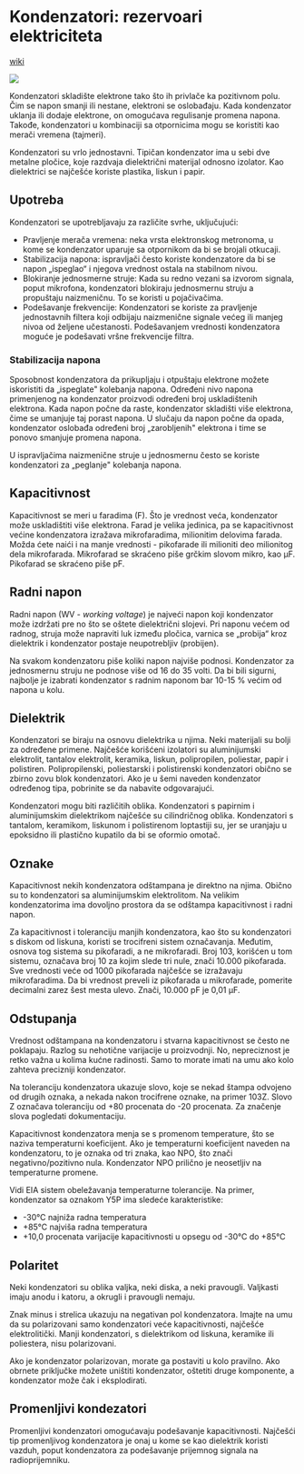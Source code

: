 # Kondenzatori: rezervoari elektriciteta

[wiki](https://sh.wikipedia.org/wiki/Kondenzator)

![](https://upload.wikimedia.org/wikipedia/commons/thumb/b/b9/Capacitors_%287189597135%29.jpg/420px-Capacitors_%287189597135%29.jpg)

Kondenzatori skladište elektrone tako što ih privlače ka pozitivnom polu. Čim se napon smanji ili nestane, elektroni se oslobađaju. Kada kondenzator uklanja ili dodaje elektrone, on omogućava regulisanje promena napona. Takođe, kondenzatori u kombinaciji sa otpornicima mogu se koristiti kao merači vremena (tajmeri).

Kondenzatori su vrlo jednostavni. Tipičan kondenzator ima u sebi dve metalne pločice, koje razdvaja dielektrični materijal odnosno izolator. Kao dielektrici se najčešće koriste plastika, liskun i papir.

## Upotreba

Kondenzatori se upotrebljavaju za različite svrhe, uključujući:
* Pravljenje merača vremena: neka vrsta elektronskog metronoma, u kome se kondenzator uparuje sa otpornikom da bi se brojali otkucaji.
* Stabilizacija napona: ispravljači često koriste kondenzatore da bi se napon „ispeglao“ i njegova vrednost ostala na stabilnom nivou.
* Blokiranje jednosmerne struje: Kada su redno vezani sa izvorom signala, poput mikrofona, kondenzatori blokiraju jednosmernu struju a propuštaju naizmeničnu. To se koristi u pojačivačima.
* Podešavanje frekvencije: Kondenzatori se koriste za pravljenje jednostavnih filtera koji odbijaju naizmenične signale većeg ili manjeg nivoa od željene učestanosti. Podešavanjem vrednosti kondenzatora moguće je podešavati vršne frekvencije filtra.

### Stabilizacija napona

Sposobnost kondenzatora da prikupljaju i otpuštaju elektrone možete iskoristiti da „ispeglate" kolebanja napona. Određeni nivo napona primenjenog na kondenzator proizvodi određeni broj uskladištenih elektrona. Kada napon počne da raste, kondenzator skladišti više elektrona, čime se umanjuje taj porast napona. U slučaju da napon počne da opada, kondenzator oslobađa određeni broj „zarobljenih" elektrona i time se ponovo smanjuje promena napona. 

U ispravljačima naizmenične struje u jednosmernu često se koriste kondenzatori za „peglanje" kolebanja napona.

## Kapacitivnost

Kapacitivnost se meri u faradima (F). Što je vrednost veća, kondenzator može uskladištiti više elektrona. Farad je velika jedinica, pa se kapacitivnost većine kondenzatora izražava mikrofaradima, milionitim delovima farada. Možda ćete naići i na manje vrednosti - pikofarade ili milioniti deo milionitog dela mikrofarada. Mikrofarad se skraćeno piše grčkim slovom mikro, kao μF. Pikofarad se skraćeno piše pF.

## Radni napon

Radni napon (WV - *working voltage*) je najveći napon koji kondenzator može izdržati pre no što se oštete dielektrični slojevi. Pri naponu većem od radnog, struja može napraviti luk između pločica, varnica se „probija“ kroz dielektrik i kondenzator postaje neupotrebljiv (probijen).

Na svakom kondenzatoru piše koliki napon najviše podnosi. Kondenzator za jednosmernu struju ne podnose više od 16 do 35 volti. Da bi bili sigurni, najbolje je izabrati kondenzator s radnim naponom bar 10-15 % većim od napona u kolu.

## Dielektrik

Kondenzatori se biraju na osnovu dielektrika u njima. Neki materijali su bolji za određene primene. Najčešće korišćeni izolatori su aluminijumski elektrolit, tantalov elektrolit, keramika, liskun, polipropilen, poliestar, papir i polistiren. Polipropilenski, poliestarski i polistirenski kondenzatori obično se zbirno zovu blok kondenzatori. Ako je u šemi naveden kondenzator određenog tipa, pobrinite se da nabavite odgovarajući.

Kondenzatori mogu biti različitih oblika. Kondenzatori s papirnim i aluminijumskim dielektrikom najčešće su cilindričnog oblika. Kondenzatori s tantalom, keramikom, liskunom i polistirenom loptastiji su, jer se uranjaju u epoksidno ili plastično kupatilo da bi se oformio omotač.

## Oznake

Kapacitivnost nekih kondenzatora odštampana je direktno na njima. Obično su to kondenzatori sa aluminijumskim elektrolitom. Na velikim kondenzatorima ima dovoljno prostora da se odštampa kapacitivnost i radni napon.

Za kapacitivnost i toleranciju manjih kondenzatora, kao što su kondenzatori s diskom od liskuna, koristi se trocifreni sistem označavanja. Međutim, osnova tog sistema su pikofaradi, a ne mikrofaradi. Broj 103, korišćen u tom sistemu, označava broj 10 za kojim slede tri nule, znači 10.000 pikofarada. Sve vrednosti veće od 1000 pikofarada najčešće se izražavaju mikrofaradima. Da bi vrednost preveli iz pikofarada u mikrofarade, pomerite decimalni zarez šest mesta ulevo. Znači, 10.000 pF je 0,01 μF.

## Odstupanja

Vrednost odštampana na kondenzatoru i stvarna kapacitivnost se često ne poklapaju. Razlog su nehotične varijacije u proizvodnji. No, nepreciznost je retko važna u kolima kućne radinosti. Samo to morate imati na umu ako kolo zahteva precizniji kondenzator.

Na toleranciju kondenzatora ukazuje slovo, koje se nekad štampa odvojeno od drugih oznaka, a nekada nakon trocifrene oznake, na primer 103Z. Slovo Z označava toleranciju od +80 procenata do -20 procenata. Za značenje slova pogledati dokumentaciju.

Kapacitivnost kondenzatora menja se s promenom temperature, što se naziva temperaturni koeficijent. Ako je temperaturni koeficijent naveden na kondenzatoru, to je oznaka od tri znaka, kao NPO, što znači negativno/pozitivno nula. Kondenzator NPO prilično je neosetljiv na temperaturne promene.

Vidi EIA sistem obeležavanja temperaturne tolerancije. Na primer, kondenzator sa oznakom Y5P ima sledeće karakteristike:
* -30°C najniža radna temperatura
* +85°C najviša radna temperatura
* +10,0 procenata varijacije kapacitivnosti u opsegu od -30°C do +85°C

## Polaritet

Neki kondenzatori su oblika valjka, neki diska, a neki pravougli. Valjkasti imaju anodu i katoru, a okrugli i pravougli nemaju.

Znak minus i strelica ukazuju na negativan pol kondenzatora. Imajte na umu da su polarizovani samo kondenzatori veće kapacitivnosti, najčešće elektrolitički. Manji kondenzatori, s dielektrikom od liskuna, keramike ili poliestera, nisu polarizovani.

Ako je kondenzator polarizovan, morate ga postaviti u kolo pravilno. Ako obrnete priključke možete uništiti kondenzator, oštetiti druge komponente, a kondenzator može čak i eksplodirati.

## Promenljivi kondezatori

Promenljivi kondenzatori omogućavaju podešavanje kapacitivnosti. Najčešći tip promenljivog kondenzatora je onaj u kome se kao dielektrik koristi vazduh, poput kondenzatora za podešavanje prijemnog signala na radioprijemniku.
